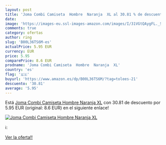 ```yaml
---
layout: post
title: 'Joma Combi Camiseta  Hombre  Naranja  XL al 30.81 % de descuento'
date: 
image: 'https://images-eu.ssl-images-amazon.com/images/I/31VGtQAygFL._SL200_.jpg'
comments: true
category: ofertas
author: ring
slug: 'B00L36TS6M-es'
actualPrice: 5.95 EUR
currency: EUR
price: 5.95
comparePrice: 8.6 EUR
prodname: 'Joma Combi Camiseta  Hombre  Naranja  XL'
country: 'es'
flag: '🇪🇸'
buyurl: 'https://www.amazon.es/dp/B00L36TS6M/?tag=tolees-21'
descuento: '30.81'
average: '5.95'
---
```


Está [Joma Combi Camiseta  Hombre  Naranja  XL](https://www.amazon.es/dp/B00L36TS6M/?tag=tolees-21) con 30.81 de descuento por 5.95 EUR (original: 8.6 EUR) en el siguiente enlace!

[![Joma Combi Camiseta  Hombre  Naranja  XL](https://images-eu.ssl-images-amazon.com/images/I/31VGtQAygFL._SL200_.jpg)](https://www.amazon.es/dp/B00L36TS6M/?tag=tolees-21)

ℹ️:


[Ver la oferta!!](https://www.amazon.es/dp/B00L36TS6M/?tag=tolees-21)
